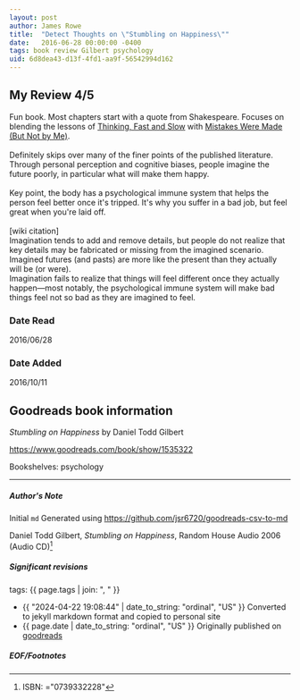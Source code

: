 ```yaml
---
layout: post
author: James Rowe
title:  "Detect Thoughts on \"Stumbling on Happiness\""
date:   2016-06-28 00:00:00 -0400
tags: book review Gilbert psychology
uid: 6d8dea43-d13f-4fd1-aa9f-56542994d162
---
```


<!-- highly dependent on how you personally use jekyll templates, and how you want this to show up -->
<!-- escape any jekyll keys with double brackets -->

## My Review 4/5

Fun book. Most chapters start with a quote from Shakespeare. Focuses on blending the lessons of [Thinking, Fast and Slow](https://www.goodreads.com/book/show/11468377) with [Mistakes Were Made (But Not by Me)](https://www.goodreads.com/book/show/522525).<br/><br/>Definitely skips over many of the finer points of the published literature. Through personal perception and cognitive biases, people imagine the future poorly, in particular what will make them happy.<br/><br/>Key point, the body has a psychological immune system that helps the person feel better once it's tripped. It's why you suffer in a bad job, but feel great when you're laid off.<br/><br/>[wiki citation]<br/>Imagination tends to add and remove details, but people do not realize that key details may be fabricated or missing from the imagined scenario.<br/>Imagined futures (and pasts) are more like the present than they actually will be (or were).<br/>Imagination fails to realize that things will feel different once they actually happen—most notably, the psychological immune system will make bad things feel not so bad as they are imagined to feel.

### Date Read
2016/06/28

### Date Added
2016/10/11

## Goodreads book information

*Stumbling on Happiness* by Daniel Todd Gilbert

https://www.goodreads.com/book/show/1535322

Bookshelves: psychology

---

##### Author's Note

Initial `md` Generated using https://github.com/jsr6720/goodreads-csv-to-md

Daniel Todd Gilbert, *Stumbling on Happiness*,  Random House Audio 2006 (Audio CD)[^1]

##### Significant revisions

tags: {{ page.tags | join: ", " }} <!-- todo move this somewhere -->

- {{ "2024-04-22 19:08:44" | date_to_string: "ordinal", "US" }} Converted to jekyll markdown format and copied to personal site
- {{ page.date | date_to_string: "ordinal", "US" }} Originally published on [goodreads](https://www.goodreads.com)

##### EOF/Footnotes

[^1]: ISBN: ="0739332228"